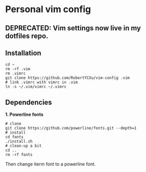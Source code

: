 # Personal vim config
## DEPRECATED: Vim settings now live in my dotfiles repo.
## Installation
```
cd ~
rm -rf .vim
rm .vimrc
git clone https://github.com/RobertYCXu/vim-config .vim
# link .vimrc with vimrc in .vim
ln -s ~/.vim/vimrc ~/.vimrc
```
## Dependencies
**1. Powerline fonts**
```
# clone
git clone https://github.com/powerline/fonts.git --depth=1
# install
cd fonts
./install.sh
# clean-up a bit
cd ..
rm -rf fonts
```
Then change iterm font to a powerline font.
